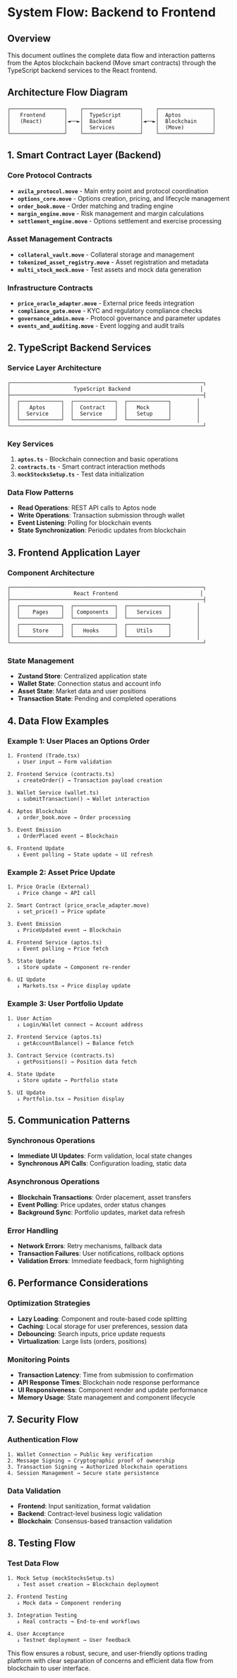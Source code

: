 # System Flow: Backend to Frontend

## Overview
This document outlines the complete data flow and interaction patterns from the Aptos blockchain backend (Move smart contracts) through the TypeScript backend services to the React frontend.

## Architecture Flow Diagram

```
┌─────────────────┐    ┌──────────────────┐    ┌─────────────────┐
│   Frontend      │    │  TypeScript      │    │  Aptos          │
│   (React)       │◄──►│  Backend         │◄──►│  Blockchain     │
│                 │    │  Services        │    │  (Move)         │
└─────────────────┘    └──────────────────┘    └─────────────────┘
```

## 1. Smart Contract Layer (Backend)

### Core Protocol Contracts
- **`avila_protocol.move`** - Main entry point and protocol coordination
- **`options_core.move`** - Options creation, pricing, and lifecycle management
- **`order_book.move`** - Order matching and trading engine
- **`margin_engine.move`** - Risk management and margin calculations
- **`settlement_engine.move`** - Options settlement and exercise processing

### Asset Management Contracts
- **`collateral_vault.move`** - Collateral storage and management
- **`tokenized_asset_registry.move`** - Asset registration and metadata
- **`multi_stock_mock.move`** - Test assets and mock data generation

### Infrastructure Contracts
- **`price_oracle_adapter.move`** - External price feeds integration
- **`compliance_gate.move`** - KYC and regulatory compliance checks
- **`governance_admin.move`** - Protocol governance and parameter updates
- **`events_and_auditing.move`** - Event logging and audit trails

## 2. TypeScript Backend Services

### Service Layer Architecture
```
┌─────────────────────────────────────────────────────────────┐
│                    TypeScript Backend                      │
├─────────────────────────────────────────────────────────────┤
│  ┌─────────────┐  ┌─────────────┐  ┌─────────────┐        │
│  │   Aptos     │  │  Contract   │  │   Mock      │        │
│  │  Service    │  │  Service    │  │   Setup     │        │
│  └─────────────┘  └─────────────┘  └─────────────┘        │
└─────────────────────────────────────────────────────────────┘
```

### Key Services
1. **`aptos.ts`** - Blockchain connection and basic operations
2. **`contracts.ts`** - Smart contract interaction methods
3. **`mockStocksSetup.ts`** - Test data initialization

### Data Flow Patterns
- **Read Operations**: REST API calls to Aptos node
- **Write Operations**: Transaction submission through wallet
- **Event Listening**: Polling for blockchain events
- **State Synchronization**: Periodic updates from blockchain

## 3. Frontend Application Layer

### Component Architecture
```
┌─────────────────────────────────────────────────────────────┐
│                    React Frontend                          │
├─────────────────────────────────────────────────────────────┤
│  ┌─────────────┐  ┌─────────────┐  ┌─────────────┐        │
│  │    Pages    │  │ Components  │  │   Services  │        │
│  └─────────────┘  └─────────────┘  └─────────────┘        │
│  ┌─────────────┐  ┌─────────────┐  ┌─────────────┐        │
│  │    Store    │  │   Hooks     │  │   Utils     │        │
│  └─────────────┘  └─────────────┘  └─────────────┘        │
└─────────────────────────────────────────────────────────────┘
```

### State Management
- **Zustand Store**: Centralized application state
- **Wallet State**: Connection status and account info
- **Asset State**: Market data and user positions
- **Transaction State**: Pending and completed operations

## 4. Data Flow Examples

### Example 1: User Places an Options Order

```
1. Frontend (Trade.tsx)
   ↓ User input → Form validation
   
2. Frontend Service (contracts.ts)
   ↓ createOrder() → Transaction payload creation
   
3. Wallet Service (wallet.ts)
   ↓ submitTransaction() → Wallet interaction
   
4. Aptos Blockchain
   ↓ order_book.move → Order processing
   
5. Event Emission
   ↓ OrderPlaced event → Blockchain
   
6. Frontend Update
   ↓ Event polling → State update → UI refresh
```

### Example 2: Asset Price Update

```
1. Price Oracle (External)
   ↓ Price change → API call
   
2. Smart Contract (price_oracle_adapter.move)
   ↓ set_price() → Price update
   
3. Event Emission
   ↓ PriceUpdated event → Blockchain
   
4. Frontend Service (aptos.ts)
   ↓ Event polling → Price fetch
   
5. State Update
   ↓ Store update → Component re-render
   
6. UI Update
   ↓ Markets.tsx → Price display update
```

### Example 3: User Portfolio Update

```
1. User Action
   ↓ Login/Wallet connect → Account address
   
2. Frontend Service (aptos.ts)
   ↓ getAccountBalance() → Balance fetch
   
3. Contract Service (contracts.ts)
   ↓ getPositions() → Position data fetch
   
4. State Update
   ↓ Store update → Portfolio state
   
5. UI Update
   ↓ Portfolio.tsx → Position display
```

## 5. Communication Patterns

### Synchronous Operations
- **Immediate UI Updates**: Form validation, local state changes
- **Synchronous API Calls**: Configuration loading, static data

### Asynchronous Operations
- **Blockchain Transactions**: Order placement, asset transfers
- **Event Polling**: Price updates, order status changes
- **Background Sync**: Portfolio updates, market data refresh

### Error Handling
- **Network Errors**: Retry mechanisms, fallback data
- **Transaction Failures**: User notifications, rollback options
- **Validation Errors**: Immediate feedback, form highlighting

## 6. Performance Considerations

### Optimization Strategies
- **Lazy Loading**: Component and route-based code splitting
- **Caching**: Local storage for user preferences, session data
- **Debouncing**: Search inputs, price update requests
- **Virtualization**: Large lists (orders, positions)

### Monitoring Points
- **Transaction Latency**: Time from submission to confirmation
- **API Response Times**: Blockchain node response performance
- **UI Responsiveness**: Component render and update performance
- **Memory Usage**: State management and component lifecycle

## 7. Security Flow

### Authentication Flow
```
1. Wallet Connection → Public key verification
2. Message Signing → Cryptographic proof of ownership
3. Transaction Signing → Authorized blockchain operations
4. Session Management → Secure state persistence
```

### Data Validation
- **Frontend**: Input sanitization, format validation
- **Backend**: Contract-level business logic validation
- **Blockchain**: Consensus-based transaction validation

## 8. Testing Flow

### Test Data Flow
```
1. Mock Setup (mockStocksSetup.ts)
   ↓ Test asset creation → Blockchain deployment
   
2. Frontend Testing
   ↓ Mock data → Component rendering
   
3. Integration Testing
   ↓ Real contracts → End-to-end workflows
   
4. User Acceptance
   ↓ Testnet deployment → User feedback
```

This flow ensures a robust, secure, and user-friendly options trading platform with clear separation of concerns and efficient data flow from blockchain to user interface. 